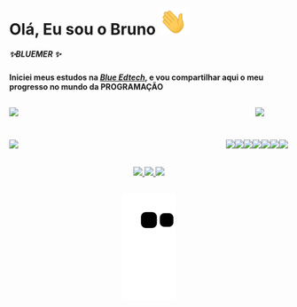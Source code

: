 # Olá, Eu sou o Bruno <img src="https://github.com/Leoruiz197/Leoruiz197/blob/main/img/Hi.gif" width="50px" margin="50px">
##### ✨BLUEMER ✨
#### Iniciei meus estudos na [*Blue Edtech*](https://github.com/blue-edtech), e vou compartilhar aqui o meu progresso no mundo da PROGRAMAÇÃO
##


<p style = display: "inline_block" align = "center" >
  <img align = "left" width = "400px" src="https://github-readme-stats.vercel.app/api?username=SuiCarrot&show_icons=true&theme=great-gatsby"><img width = "400px" src="https://github-readme-streak-stats.herokuapp.com/?user=SuiCarrot&theme=green-blue"> 
   <p/>
  
  #
  
<div style = display: "inline block" align = "center" margin = "0px"> 
   <img style = display: "inline_block" align = "left" width = "390" src= "https://github-readme-stats.vercel.app/api/top-langs/?username=SuiCarrot&theme=great-gatsby"><img src="https://img.icons8.com/color/48/000000/javascript--v2.png"/><img src="https://img.icons8.com/color/48/000000/nodejs.png"/><img src="https://img.icons8.com/color/48/000000/git.png"/><img src="https://img.icons8.com/color/48/000000/visual-studio-code-2019.png"/><img src="https://img.icons8.com/color/48/000000/npm.png"/><img src="https://img.icons8.com/color/48/000000/html-5--v1.png"/><img src="https://img.icons8.com/color/48/000000/css3.png"/>
    <div/>

  ##
  <div>
<a href= "https://www.linkedin.com/in/bruno-de-lucca-026369220/"/> <img src="https://img.icons8.com/fluency/48/000000/linkedin.png"/><a href= "https://wa.me/554791038292"> <img src="https://img.icons8.com/color/48/000000/whatsapp--v1.png"/> <a href= "discordapp.com/users/468060937988079617"/> <img src="https://img.icons8.com/fluency/48/000000/discord-logo.png"/>
   <div/>
   
## 
 
![Snake animation](https://github.com/rafaballerini/rafaballerini/blob/output/github-contribution-grid-snake.svg)
  
  ##

